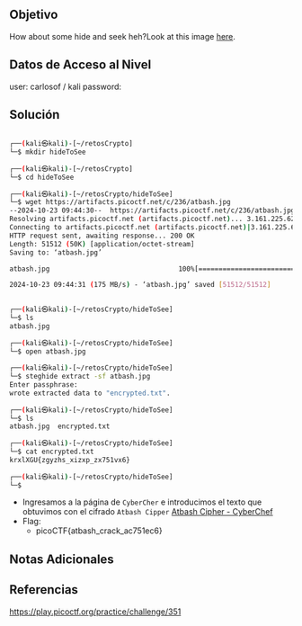 ## Objetivo 
How about some hide and seek heh?Look at this image [here](https://artifacts.picoctf.net/c/236/atbash.jpg).

## Datos de Acceso al Nivel
user: carlosof / kali
password:

## Solución
```bash
                                                                                                                                                                       
┌──(kali㉿kali)-[~/retosCrypto]
└─$ mkdir hideToSee 
                                                                                                                                                                       
┌──(kali㉿kali)-[~/retosCrypto]
└─$ cd hideToSee 
                                                                                                                                                                       
┌──(kali㉿kali)-[~/retosCrypto/hideToSee]
└─$ wget https://artifacts.picoctf.net/c/236/atbash.jpg 
--2024-10-23 09:44:30--  https://artifacts.picoctf.net/c/236/atbash.jpg
Resolving artifacts.picoctf.net (artifacts.picoctf.net)... 3.161.225.62, 3.161.225.60, 3.161.225.3, ...
Connecting to artifacts.picoctf.net (artifacts.picoctf.net)|3.161.225.62|:443... connected.
HTTP request sent, awaiting response... 200 OK
Length: 51512 (50K) [application/octet-stream]
Saving to: ‘atbash.jpg’

atbash.jpg                                100%[====================================================================================>]  50.30K  --.-KB/s    in 0s      

2024-10-23 09:44:31 (175 MB/s) - ‘atbash.jpg’ saved [51512/51512]

                                                                                                                                                                       
┌──(kali㉿kali)-[~/retosCrypto/hideToSee]
└─$ ls
atbash.jpg
                                                                                                                                                                       
┌──(kali㉿kali)-[~/retosCrypto/hideToSee]
└─$ open atbash.jpg            
                                                                                                                                                                       
┌──(kali㉿kali)-[~/retosCrypto/hideToSee]
└─$ steghide extract -sf atbash.jpg 
Enter passphrase: 
wrote extracted data to "encrypted.txt".
                                                                                                                                                                       
┌──(kali㉿kali)-[~/retosCrypto/hideToSee]
└─$ ls
atbash.jpg  encrypted.txt
                                                                                                                                                                       
┌──(kali㉿kali)-[~/retosCrypto/hideToSee]
└─$ cat encrypted.txt 
krxlXGU{zgyzhs_xizxp_zx751vx6}
                                                                                                                                                                       
┌──(kali㉿kali)-[~/retosCrypto/hideToSee]
└─$ 

```

- Ingresamos a la página de `CyberCher` e introducimos el texto que obtuvimos con el cifrado `Atbash Cipper` [Atbash Cipher - CyberChef](https://cyberchef.org/#recipe=Atbash_Cipher()&input=a3J4bFhHVXt6Z3l6aHNfeGl6eHBfeng3NTF2eDZ9ICAgICAgICAgICAgICAgICAgICAgICAgICAgICAgICAgICAgICAgICAgICAgICAgICAgICAgICAgICAgICAgICAgICAgIAo)
- Flag:
	- picoCTF{atbash_crack_ac751ec6}                                                                      
## Notas Adicionales
## Referencias 
https://play.picoctf.org/practice/challenge/351
